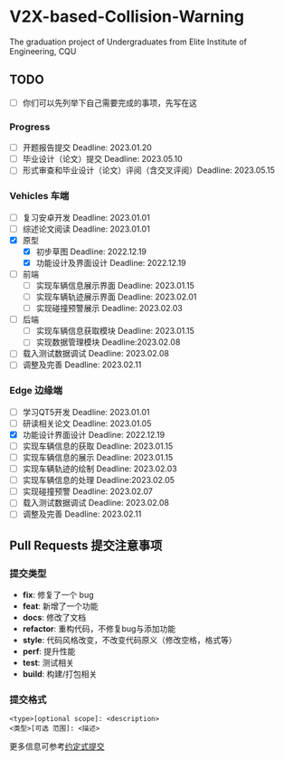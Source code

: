 # V2X-based-Collision-Warning
The graduation project of Undergraduates from Elite Institute of Engineering, CQU

## TODO

- [ ] 你们可以先列举下自己需要完成的事项，先写在这

### Progress

- [ ] 开题报告提交 Deadline: 2023.01.20  
- [ ] 毕业设计（论文）提交 Deadline: 2023.05.10  
- [ ] 形式审查和毕业设计（论文）评阅（含交叉评阅）Deadline: 2023.05.15  

### Vehicles 车端

- [ ] 复习安卓开发  Deadline: 2023.01.01
- [ ] 综述论文阅读  Deadline: 2023.01.01
- [x] 原型
    - [x] 初步草图  Deadline: 2022.12.19
    - [x] 功能设计及界面设计    Deadline: 2022.12.19
- [ ] 前端
    - [ ] 实现车辆信息展示界面  Deadline: 2023.01.15
    - [ ] 实现车辆轨迹展示界面  Deadline: 2023.02.01
    - [ ] 实现碰撞预警展示  Deadline: 2023.02.03
- [ ] 后端
    - [ ] 实现车辆信息获取模块  Deadline: 2023.01.15
    - [ ] 实现数据管理模块  Deadline:2023.02.08
- [ ] 载入测试数据调试  Deadline: 2023.02.08
- [ ] 调整及完善    Deadline: 2023.02.11

### Edge 边缘端

- [ ] 学习QT5开发 Deadline: 2023.01.01
- [ ] 研读相关论文 Deadline: 2023.01.05
- [x] 功能设计界面设计  Deadline: 2022.12.19
- [ ] 实现车辆信息的获取  Deadline: 2023.01.15
- [ ] 实现车辆信息的展示  Deadline: 2023.01.15
- [ ] 实现车辆轨迹的绘制  Deadline: 2023.02.03
- [ ] 实现车辆信息的处理  Deadline:2023.02.05
- [ ] 实现碰撞预警  Deadline: 2023.02.07
- [ ] 载入测试数据调试  Deadline: 2023.02.08
- [ ] 调整及完善    Deadline: 2023.02.11

## Pull Requests 提交注意事项

### 提交类型

- **fix**: 修复了一个 bug
- **feat**: 新增了一个功能
- **docs**: 修改了文档
- **refactor**: 重构代码，不修复bug与添加功能
- **style**: 代码风格改变，不改变代码原义（修改空格，格式等）
- **perf**: 提升性能
- **test**: 测试相关
- **build**: 构建/打包相关

### 提交格式

```Text
<type>[optional scope]: <description>      
<类型>[可选 范围]: <描述>
```

更多信息可参考[约定式提交](https://www.conventionalcommits.org/zh-hans/v1.0.0/)
